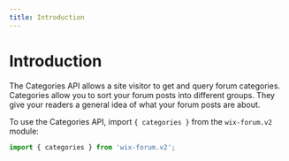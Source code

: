 ```yaml
---
title: Introduction
---
```



# Introduction

The Categories API allows a site visitor to get and query forum categories.
Categories allow you to sort your forum posts into different groups. They give your 
readers a general idea of what your forum posts are about. 


To use the Categories API, import `{ categories }` from the `wix-forum.v2` module:

```javascript
import { categories } from 'wix-forum.v2';
```